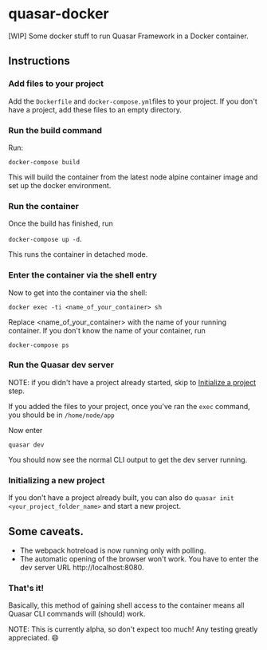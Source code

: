 # quasar-docker
[WIP] Some docker stuff to run Quasar Framework in a Docker container.

## Instructions

### Add files to your project
Add the `Dockerfile` and `docker-compose.yml`files to your project. If you don't have a project, add these files to an empty directory. 

### Run the build command
Run: 

`docker-compose build`

This will build the container from the latest node alpine container image and set up the docker environment. 

### Run the container
Once the build has finished, run 

`docker-compose up -d`. 

This runs the container in detached mode.

### Enter the container via the shell entry
Now to get into the container via the shell: 

`docker exec -ti <name_of_your_container> sh`

Replace <name_of_your_container> with the name of your running container. 
If you don't know the name of your container, run 

`docker-compose ps`

### Run the Quasar dev server

NOTE: if you didn't have a project already started, skip to [Initialize a project](#initializing-a-new-project) step. 

If you added the files to your project, once you've ran the `exec` command, you should be in `/home/node/app`

Now enter 

`quasar dev`

You should now see the normal CLI output to get the dev server running.

### Initializing a new project
If you don't have a project already built, you can also do `quasar init <your_project_folder_name>` and start a new project.

## Some caveats.
 - The webpack hotreload is now running only with polling.
 - The automatic opening of the browser won't work. You have to enter the dev server URL http://localhost:8080.

### That's it!
Basically, this method of gaining shell access to the container means all Quasar CLI commands will (should) work.

NOTE: This is currently alpha, so don't expect too much! Any testing greatly appreciated. :smile:
